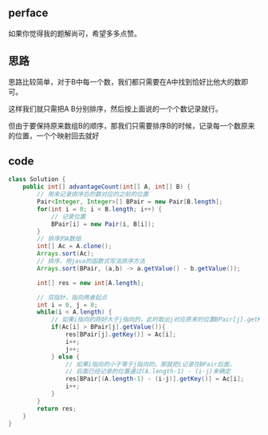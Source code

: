 ## perface

如果你觉得我的题解尚可，希望多多点赞。

## 思路

思路比较简单，对于B中每一个数，我们都只需要在A中找到恰好比他大的数即可。

这样我们就只需把A B分别排序，然后按上面说的一个个数记录就行。

但由于要保持原来数组B的顺序，那我们只需要排序B的时候，记录每一个数原来的位置，一个个映射回去就好

## code

```java
class Solution {
    public int[] advantageCount(int[] A, int[] B) {
        // 用来记录排序后的数对应的之前的位置
        Pair<Integer, Integer>[] BPair = new Pair[B.length];
        for(int i = 0; i < B.length; i++) {
            // 记录位置
            BPair[i] = new Pair(i, B[i]);
        }
        // 排序的A数组
        int[] Ac = A.clone();
        Arrays.sort(Ac);
        // 排序，用java的函数式写法排序方法
        Arrays.sort(BPair, (a,b) -> a.getValue() - b.getValue());

        int[] res = new int[A.length];

        // 双指针，指向两者起点
        int i = 0, j = 0;
        while(i < A.length) {
            // 如果i指向的刚好大于j指向的，此时取出j对应原来的位置BPair[j].getKey()，把结果记录
            if(Ac[i] > BPair[j].getValue()){
                res[BPair[j].getKey()] = Ac[i];
                i++;
                j++;
            } else {
                // 如果i指向的小于等于j指向的，那就把i记录在BPair后面，
                // 后面已经记录的位置通过(A.length-1) - (i-j)来确定
                res[BPair[(A.length-1) - (i-j)].getKey()] = Ac[i];
                i++;
            }
        }
        return res;
    }
}
```